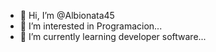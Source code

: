 - 👋 Hi, I’m @Albionata45
- 👀 I’m interested in Programacion...
- 🌱 I’m currently learning developer software...


